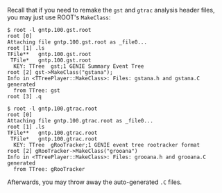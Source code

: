Recall that if you need to remake the `gst` and `gtrac` analysis header files, 
you may just use ROOT's `MakeClass`:

    $ root -l gntp.100.gst.root
    root [0] 
    Attaching file gntp.100.gst.root as _file0...
    root [1] .ls
    TFile**   gntp.100.gst.root 
     TFile*   gntp.100.gst.root 
      KEY: TTree  gst;1 GENIE Summary Event Tree
    root [2] gst->MakeClass("gstana");
    Info in <TTreePlayer::MakeClass>: Files: gstana.h and gstana.C generated 
      from TTree: gst
    root [3] .q
    
    $ root -l gntp.100.gtrac.root 
    root [0] 
    Attaching file gntp.100.gtrac.root as _file0...
    root [1] .ls
    TFile**   gntp.100.gtrac.root 
     TFile*   gntp.100.gtrac.root 
      KEY: TTree  gRooTracker;1 GENIE event tree rootracker format
    root [2] gRooTracker->MakeClass("grooana")
    Info in <TTreePlayer::MakeClass>: Files: grooana.h and grooana.C generated 
      from TTree: gRooTracker

Afterwards, you may throw away the auto-generated `.C` files.
